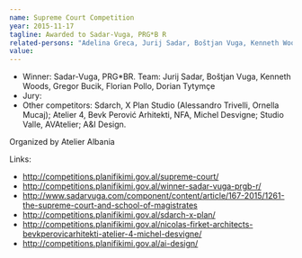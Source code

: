 ```yaml
---
name: Supreme Court Competition
year: 2015-11-17
tagline: Awarded to Sadar-Vuga, PRG*B R
related-persons: "Adelina Greca, Jurij Sadar, Boštjan Vuga, Kenneth Woods, Gregor Bucik, Florian Pollo, Dorian Tytymçe"
value:
---
```

* Winner: Sadar-Vuga, PRG*BR. Team: Jurij Sadar, Boštjan Vuga, Kenneth Woods, Gregor Bucik, Florian Pollo, Dorian Tytymçe
* Jury:
* Other competitors: Sdarch, X Plan Studio (Alessandro Trivelli, Ornella Mucaj); Atelier 4, Bevk Perović Arhitekti, NFA, Michel Desvigne; Studio Valle, AVAtelier; A&I Design.

Organized by Atelier Albania

Links:
* <http://competitions.planifikimi.gov.al/supreme-court/>
* <http://competitions.planifikimi.gov.al/winner-sadar-vuga-prgb-r/>
* <http://www.sadarvuga.com/component/content/article/167-2015/1261-the-supreme-court-and-school-of-magistrates>
* <http://competitions.planifikimi.gov.al/sdarch-x-plan/>
* <http://competitions.planifikimi.gov.al/nicolas-firket-architects-bevkperovicarhitekti-atelier-4-michel-desvigne/>
* <http://competitions.planifikimi.gov.al/ai-design/>
